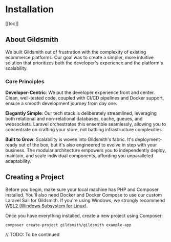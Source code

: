 # Installation

[[toc]]

## About Gildsmith

We built Gildsmith out of frustration with the complexity of existing ecommerce
platforms. Our goal was to create a simpler, more intuitive solution that
prioritizes both the developer's experience and the platform's scalability.

### Core Principles

**Developer-Centric**: We put the developer experience front and center. Clean,
well-tested code, coupled with CI/CD pipelines and Docker support, ensure
a smooth development journey from day one.

**Elegantly Simple**: Our tech stack is deliberately streamlined, leveraging both
relational and non-relational databases, cache, queues, and websockets. Laravel
orchestrates this ensemble seamlessly, allowing you to concentrate on crafting
your store, not battling infrastructure complexities.

**Built to Grow**: Scalability is woven into Gildsmith's fabric. It's deployment-ready
out of the box, but it's also engineered to evolve in step with your business. The
modular architecture empowers you to independently deploy, maintain, and scale
individual components, affording you unparalleled adaptability.

## Creating a Project

Before you begin, make sure your local machine has PHP and Composer installed.
You'll also need Docker and Docker Compose to use our custom Laravel Sail for
Gildsmith. If you're using Windows, we strongly recommend
[WSL2 (Windows Subsystem for Linux)](https://learn.microsoft.com/en-us/windows/wsl/install).

Once you have everything installed, create a new project using Composer:

```shell
composer create-project gildsmith/gildsmith example-app
```

// TODO: To be continued